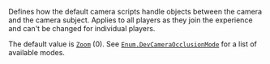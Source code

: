 Defines how the default camera scripts handle objects between the camera
and the camera subject. Applies to all players as they join the experience
and can't be changed for individual players.

The default value is [`Zoom`](https://create.roblox.com/docs/reference/engine/enums/DevCameraOcclusionMode) (0). See
[`Enum.DevCameraOcclusionMode`](https://create.roblox.com/docs/reference/engine/enums/DevCameraOcclusionMode) for a list of available modes.